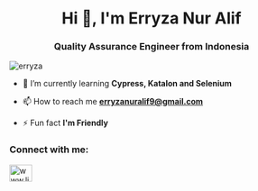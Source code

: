 <h1 align="center">Hi 👋, I'm Erryza Nur Alif</h1>
<h3 align="center">Quality Assurance Engineer from Indonesia</h3>

<p align="left"> <img src="https://komarev.com/ghpvc/?username=erryza&label=Profile%20views&color=0e75b6&style=flat" alt="erryza" /> </p>

- 🌱 I’m currently learning **Cypress, Katalon and Selenium**

- 📫 How to reach me **erryzanuralif9@gmail.com**

- ⚡ Fun fact **I'm Friendly**

<h3 align="left">Connect with me:</h3>
<p align="left">
<a href="https://linkedin.com/in/www.linkedin.com/in/erryzanuralif" target="blank"><img align="center" src="https://raw.githubusercontent.com/rahuldkjain/github-profile-readme-generator/master/src/images/icons/Social/linked-in-alt.svg" alt="www.linkedin.com/in/erryzanuralif" height="30" width="40" /></a>
</p>
